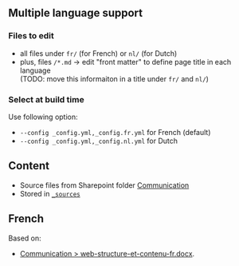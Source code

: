 ## Multiple language support

### Files to edit

- all files under `fr/` (for French) or `nl/` (for Dutch)
- plus, files `/*.md` &rarr; edit "front matter" to define page title in each language  
  (TODO: move this informaiton in a title under `fr/` and `nl/`)

### Select at build time

Use following option:

- `--config _config.yml,_config.fr.yml` for French (default)
- `--config _config.yml,_config.nl.yml` for Dutch

## Content

- Source files from Sharepoint folder [Communication](https://seascouts.sharepoint.com/:f:/s/blauwewimpel2021fanionbleu/EoDLI-jymd5OrO7wMPCSqpwBUBjVH3HnlEkCJy7XxGUSBw?e=92no6G)
- Stored in [`_sources`](./_sources)

## French

Based on:

- [Communication > web-structure-et-contenu-fr.docx](https://seascouts.sharepoint.com/:w:/s/blauwewimpel2021fanionbleu/EVSSERskp-tPlrUmJo0tWx4BG62ERV77dNdWmsz6Pa35qA?e=bgq1cM).

